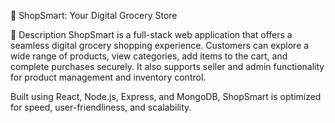 🛒 ShopSmart: Your Digital Grocery Store

📌 Description
ShopSmart is a full-stack web application that offers a seamless digital grocery shopping experience. Customers can explore a wide range of products, view categories, add items to the cart, and complete purchases securely. It also supports seller and admin functionality for product management and inventory control.

Built using React, Node.js, Express, and MongoDB, ShopSmart is optimized for speed, user-friendliness, and scalability.

